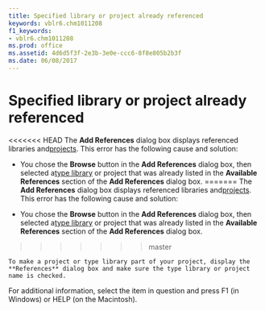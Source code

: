 ```yaml
---
title: Specified library or project already referenced
keywords: vblr6.chm1011208
f1_keywords:
- vblr6.chm1011208
ms.prod: office
ms.assetid: 4d6d5f3f-2e3b-3e0e-ccc6-8f8e805b2b3f
ms.date: 06/08/2017
---
```



# Specified library or project already referenced

<<<<<<< HEAD
The  **Add References** dialog box displays referenced libraries and[projects](../../Glossary/vbe-glossary.md). This error has the following cause and solution:



- You chose the  **Browse** button in the **Add References** dialog box, then selected a[type library](../../Glossary/vbe-glossary.md) or project that was already listed in the **Available References** section of the **Add References** dialog box.
=======
The  **Add References** dialog box displays referenced libraries and[projects](../../Glossary/vbe-glossary.md#project). This error has the following cause and solution:



- You chose the  **Browse** button in the **Add References** dialog box, then selected a[type library](../../Glossary/vbe-glossary.md#type-library) or project that was already listed in the **Available References** section of the **Add References** dialog box.
>>>>>>> master
    
    To make a project or type library part of your project, display the  **References** dialog box and make sure the type library or project name is checked.
    

For additional information, select the item in question and press F1 (in Windows) or HELP (on the Macintosh).

